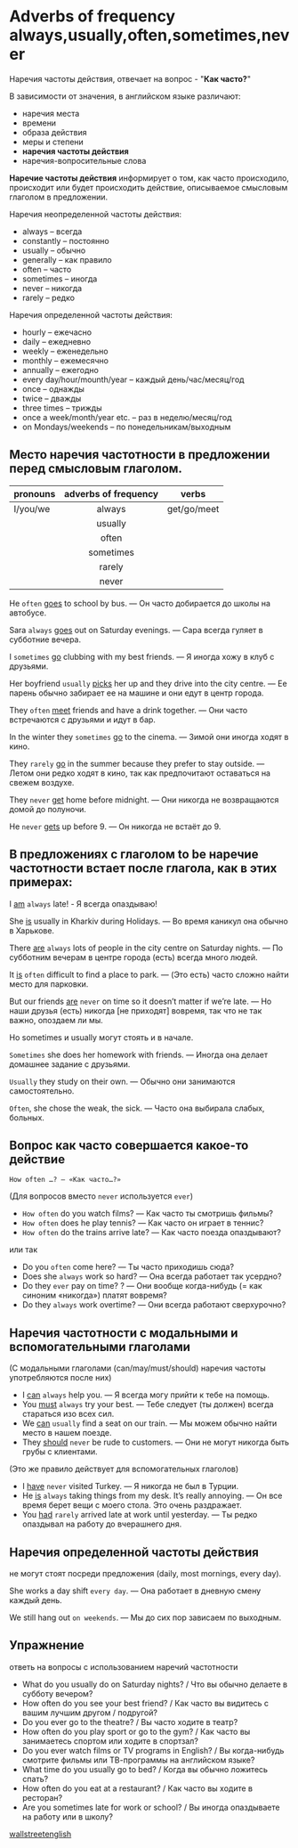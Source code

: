 # Adverbs of frequency always,usually,often,sometimes,never 

Наречия частоты действия, отвечает на вопрос - "**Как часто?**" 
 
В зависимости от значения, в английском языке различают:
- наречия места
- времени 
- образа действия
- меры и степени
- **наречия частоты действия** 
- наречия-вопросительные слова
 
**Наречие частоты действия** информирует о том, как часто происходило, происходит или будет происходить действие, описываемое смысловым глаголом в предложении. 
 
Наречия неопределенной частоты действия: 
- always – всегда 
- constantly – постоянно
- usually – обычно
- generally – как правило
- often – часто
- sometimes – иногда
- never – никогда
- rarely – редко

Наречия определенной частоты действия: 
- hourly – ежечасно
- daily – ежедневно
- weekly – еженедельно
- monthly – ежемесячно
- annually – ежегодно
- every day/hour/mounth/year – каждый день/час/месяц/год
- once – однажды
- twice – дважды
- three times – трижды
- once a week/month/year etc. – раз в неделю/месяц/год
- on Mondays/weekends – по понедельникам/выходным

## Место наречия частотности в предложении перед смысловым глаголом.

|  pronouns     | adverbs of frequency  |  verbs  | 
| ------------- |:-------------:  |:-------------:| 
|   I/you/we    |  always         |   get/go/meet | 
|               |  usually        | | 
|               |  often          | | 
|               |  sometimes      | | 
|               |  rarely         | | 
|               |  never          | | 

He `often` <ins>goes</ins> to school by bus. — Он часто добирается до школы на автобусе.

Sara `always` <ins>goes</ins> out on Saturday evenings. — Сара всегда гуляет в субботние вечера.

I `sometimes` <ins>go</ins> clubbing with my best friends. — Я иногда хожу в клуб с друзьями.

Her boyfriend `usually` <ins>picks</ins> her up and they drive into the city centre. — Ее парень обычно забирает ее на машине и они едут в центр города.

They `often` <ins>meet</ins> friends and have a drink together. — Они часто встречаются с друзьями и идут в бар.

In the winter they `sometimes` <ins>go</ins> to the cinema. — Зимой они иногда ходят в кино.

They `rarely` <ins>go</ins> in the summer because they prefer to stay outside. — Летом они редко ходят в кино, так как предпочитают оставаться на свежем воздухе.

They `never` <ins>get</ins> home before midnight. — Они никогда не возвращаются домой до полуночи.

He `never` <ins>gets</ins> up before 9. — Он никогда не встаёт до 9.

 
## В предложениях с глаголом to be наречие частотности встает после глагола, как в этих примерах:

I <ins>am</ins> `always` late! - Я всегда опаздываю!

She <ins>is</ins> usually in Kharkiv during Holidays. — Во время каникул она обычно в Харькове.

There <ins>are</ins> `always` lots of people in the city centre on Saturday nights. — По субботним вечерам в центре города (есть) всегда много людей.

It <ins>is</ins> `often` difficult to find a place to park. — (Это есть) часто сложно найти место для парковки.

But our friends <ins>are</ins> `never` on time so it doesn’t matter if we’re late. — Но наши друзья (есть) никогда [не приходят] вовремя, так что не так важно, опоздаем ли мы.

Но sometimes и usually могут стоять и в начале.

`Sometimes` she does her homework with friends. — Иногда она делает домашнее задание с друзьями.

`Usually` they study on their own. — Обычно они занимаются самостоятельно.

`Often`, she chose the weak, the sick. — Часто она выбирала слабых, больных.

## Вопрос как часто совершается какое-то действие

`How often …? – «Как часто…?»`

(Для вопросов вместо `never` используется `ever`)


- `How often` do you watch films? — Как часто ты смотришь фильмы?
- `How often` does he play tennis? — Как часто он играет в теннис?
- `How often` do the trains arrive late? — Как часто поезда опаздывают?

или так

- Do you `often` come here? — Ты часто приходишь сюда?
- Does she `always` work so hard? — Она всегда работает так усердно?
- Do they `ever` pay on time? ? — Они вообще когда-нибудь (= как синоним «никогда») платят вовремя?
- Do they `always` work overtime? — Они всегда работают сверхурочно?

## Наречия частотности с модальными и вспомогательными глаголами

(С модальными глаголами (can/may/must/should) наречия частоты употребляются после них)

- I <ins>can</ins> `always` help you. — Я всегда могу прийти к тебе на помощь.
- You <ins>must</ins> `always` try your best. — Тебе следует (ты должен) всегда стараться изо всех сил.
- We <ins>can</ins> `usually` find a seat on our train. — Мы можем обычно найти место в нашем поезде.
- They <ins>should</ins> `never` be rude to customers. — Они не могут никогда быть грубы с клиентами. 

(Это же правило действует для вспомогательных глаголов)

- I <ins>have</ins> `never` visited Turkey. — Я никогда не был в Турции.
- He <ins>is</ins> `always` taking things from my desk. It’s really annoying. — Он все время берет вещи с моего стола. Это очень раздражает.
- You <ins>had</ins> `rarely` arrived late at work until yesterday. — Ты редко опаздывал на работу до вчерашнего дня.

## Наречия определенной частоты действия 

не могут стоят посреди предложения (daily, most mornings, every day).

She works a day shift `every day`. — Она работает в дневную смену каждый день.

We still hang out `on weekends`. — Мы до сих пор зависаем по выходным.

## Упражнение

ответь на вопросы с использованием наречий частотности

- What do you usually do on Saturday nights? / Что вы обычно делаете в субботу вечером?
- How often do you see your best friend? / Как часто вы видитесь с вашим лучшим другом / подругой?
- Do you ever go to the theatre? / Вы часто ходите в театр?
- How often do you play sport or go to the gym? / Как часто вы занимаетесь спортом или ходите в спортзал?
- Do you ever watch films or TV programs in English? / Вы когда-нибудь смотрите фильмы или ТВ-программы на английском языке?
- What time do you usually go to bed? / Когда вы обычно ложитесь спать?
- How often do you eat at a restaurant? / Как часто вы ходите в ресторан?
- Are you sometimes late for work or school? / Вы иногда опаздываете на работу или в школу?


[wallstreetenglish](https://www.wallstreetenglish.ru/blog/adverbs-of-frequency/)

